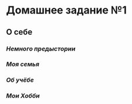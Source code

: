 # Домашнее задание №1
## **О себе** 

### *Немного предыстории*

### *Моя семья*

### *Об учёбе*

### *Мои Хобби*
